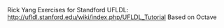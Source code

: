 Rick Yang Exercises for Standford UFLDL: http://ufldl.stanford.edu/wiki/index.php/UFLDL_Tutorial
Based on Octave


